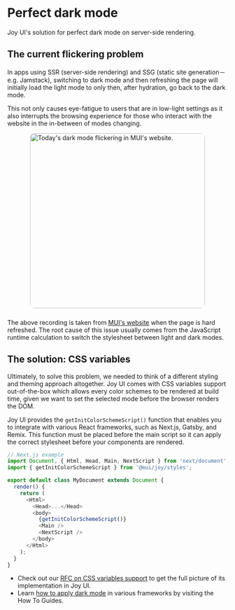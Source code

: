 # Perfect dark mode

<p class="description">Joy UI's solution for perfect dark mode on server-side rendering.</p>

## The current flickering problem

In apps using SSR (server-side rendering) and SSG (static site generation－e.g. Jamstack), switching to dark mode and then refreshing the page will initially load the light mode to only then, after hydration, go back to the dark mode.

This not only causes eye-fatigue to users that are in low-light settings as it also interrupts the browsing experience for those who interact with the website in the in-between of modes changing.

<img src="https://media.giphy.com/media/9hvxemkpotSiQGzLo8/giphy.gif" style="border-radius: 10px; display: block; width: 400px; margin-inline: auto; margin-bottom: 24px;" alt="Today's dark mode flickering in MUI's website." />

The above recording is taken from [MUI's website](https://mui.com/) when the page is hard refreshed.
The root cause of this issue usually comes from the JavaScript runtime calculation to switch the stylesheet between light and dark modes.

## The solution: CSS variables

Ultimately, to solve this problem, we needed to think of a different styling and theming approach altogether.
Joy UI comes with CSS variables support out-of-the-box which allows every color schemes to be rendered at build time, given we want to set the selected mode before the browser renders the DOM.

Joy UI provides the `getInitColorSchemeScript()` function that enables you to integrate with various React frameworks, such as Next.js, Gatsby, and Remix.
This function must be placed before the main script so it can apply the correct stylesheet before your components are rendered.

```js
// Next.js example
import Document, { Html, Head, Main, NextScript } from 'next/document';
import { getInitColorSchemeScript } from '@mui/joy/styles';

export default class MyDocument extends Document {
  render() {
    return (
      <Html>
        <Head>...</Head>
        <body>
          {getInitColorSchemeScript()}
          <Main />
          <NextScript />
        </body>
      </Html>
    );
  }
}
```

- Check out our [RFC on CSS variables support](https://github.com/mui/material-ui/issues/27651) to get the full picture of its implementation in Joy UI.
- Learn [how to apply dark mode](/joy-ui/guides/apply-dark-mode/) in various frameworks by visiting the How To Guides.
